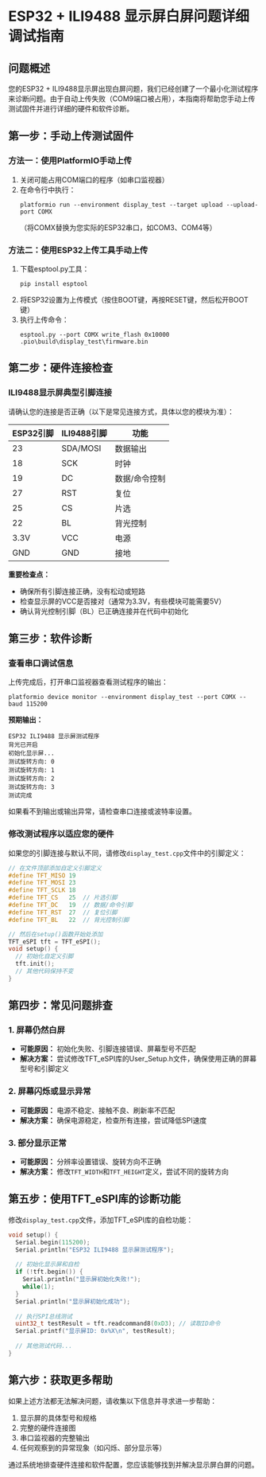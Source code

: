 # ESP32 + ILI9488 显示屏白屏问题详细调试指南

## 问题概述
您的ESP32 + ILI9488显示屏出现白屏问题，我们已经创建了一个最小化测试程序来诊断问题。由于自动上传失败（COM9端口被占用），本指南将帮助您手动上传测试固件并进行详细的硬件和软件诊断。

## 第一步：手动上传测试固件

### 方法一：使用PlatformIO手动上传
1. 关闭可能占用COM端口的程序（如串口监视器）
2. 在命令行中执行：
   ```
   platformio run --environment display_test --target upload --upload-port COMX
   ```
   （将COMX替换为您实际的ESP32串口，如COM3、COM4等）

### 方法二：使用ESP32上传工具手动上传
1. 下载esptool.py工具：
   ```
   pip install esptool
   ```
2. 将ESP32设置为上传模式（按住BOOT键，再按RESET键，然后松开BOOT键）
3. 执行上传命令：
   ```
   esptool.py --port COMX write_flash 0x10000 .pio\build\display_test\firmware.bin
   ```

## 第二步：硬件连接检查

### ILI9488显示屏典型引脚连接
请确认您的连接是否正确（以下是常见连接方式，具体以您的模块为准）：

| ESP32引脚 | ILI9488引脚 | 功能          |
|----------|------------|--------------|
| 23       | SDA/MOSI   | 数据输出      |
| 18       | SCK        | 时钟         |
| 19       | DC         | 数据/命令控制 |
| 27       | RST        | 复位         |
| 25       | CS         | 片选         |
| 22       | BL         | 背光控制      |
| 3.3V     | VCC        | 电源         |
| GND      | GND        | 接地         |

**重要检查点：**
- 确保所有引脚连接正确，没有松动或短路
- 检查显示屏的VCC是否接对（通常为3.3V，有些模块可能需要5V）
- 确认背光控制引脚（BL）已正确连接并在代码中初始化

## 第三步：软件诊断

### 查看串口调试信息
上传完成后，打开串口监视器查看测试程序的输出：

```
platformio device monitor --environment display_test --port COMX --baud 115200
```

**预期输出：**
```
ESP32 ILI9488 显示屏测试程序
背光已开启
初始化显示屏...
测试旋转方向: 0
测试旋转方向: 1
测试旋转方向: 2
测试旋转方向: 3
测试完成
```

如果看不到输出或输出异常，请检查串口连接或波特率设置。

### 修改测试程序以适应您的硬件
如果您的引脚连接与默认不同，请修改`display_test.cpp`文件中的引脚定义：

```cpp
// 在文件顶部添加自定义引脚定义
#define TFT_MISO 19
#define TFT_MOSI 23
#define TFT_SCLK 18
#define TFT_CS   25  // 片选引脚
#define TFT_DC   19  // 数据/命令引脚
#define TFT_RST  27  // 复位引脚
#define TFT_BL   22  // 背光控制引脚

// 然后在setup()函数开始处添加
TFT_eSPI tft = TFT_eSPI();
void setup() {
  // 初始化自定义引脚
  tft.init();
  // 其他代码保持不变
}
```

## 第四步：常见问题排查

### 1. 屏幕仍然白屏
- **可能原因：** 初始化失败、引脚连接错误、屏幕型号不匹配
- **解决方案：** 尝试修改TFT_eSPI库的User_Setup.h文件，确保使用正确的屏幕型号和引脚定义

### 2. 屏幕闪烁或显示异常
- **可能原因：** 电源不稳定、接触不良、刷新率不匹配
- **解决方案：** 确保电源稳定，检查所有连接，尝试降低SPI速度

### 3. 部分显示正常
- **可能原因：** 分辨率设置错误、旋转方向不正确
- **解决方案：** 修改`TFT_WIDTH`和`TFT_HEIGHT`定义，尝试不同的旋转方向

## 第五步：使用TFT_eSPI库的诊断功能

修改`display_test.cpp`文件，添加TFT_eSPI库的自检功能：

```cpp
void setup() {
  Serial.begin(115200);
  Serial.println("ESP32 ILI9488 显示屏测试程序");
  
  // 初始化显示屏和自检
  if (!tft.begin()) {
    Serial.println("显示屏初始化失败!");
    while(1);
  }
  Serial.println("显示屏初始化成功");
  
  // 执行SPI总线测试
  uint32_t testResult = tft.readcommand8(0xD3); // 读取ID命令
  Serial.printf("显示屏ID: 0x%X\n", testResult);
  
  // 其他测试代码...
}
```

## 第六步：获取更多帮助

如果上述方法都无法解决问题，请收集以下信息并寻求进一步帮助：
1. 显示屏的具体型号和规格
2. 完整的硬件连接图
3. 串口监视器的完整输出
4. 任何观察到的异常现象（如闪烁、部分显示等）

通过系统地排查硬件连接和软件配置，您应该能够找到并解决显示屏白屏的问题。